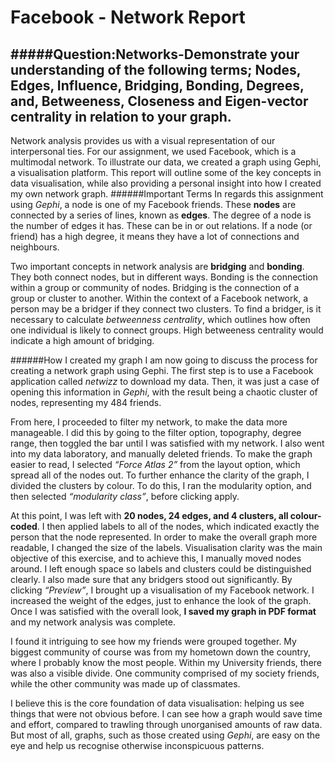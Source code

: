 Facebook - Network Report
=============
#####Question:Networks-Demonstrate your understanding of the following terms; Nodes, Edges, Influence, Bridging, Bonding, Degrees, and, Betweeness, Closeness and Eigen-vector centrality in relation to your graph.
---
Network analysis provides us with a visual representation of our interpersonal ties. For our assignment, we used Facebook, which is a multimodal network. To illustrate our data, we created a graph using Gephi, a visualisation platform. This report will outline some of the key concepts in data visualisation, while also providing a personal insight into how I created my own network graph. 
######Important Terms
In regards this assignment using *Gephi*, a node is one of my Facebook friends. These **nodes** are connected by a series of lines, known as **edges**. The degree of a node is the number of edges it has. These can be in or out relations. If a node (or friend) has a high degree, it means they have a lot of connections and neighbours. 

Two important concepts in network analysis are **bridging** and **bonding**. They both connect nodes, but in different ways. Bonding is the connection within a group or community of nodes. Bridging is the connection of a group or cluster to another. Within the context of a Facebook network, a person may be a bridger if they connect two clusters. To find a bridger, is it necessary to calculate *betweenness centrality*, which outlines how often one individual is likely to connect groups. High betweeness centrality would indicate a high amount of bridging. 

######How I created my graph
I am now going to discuss the process for creating a network graph using Gephi. The first step is to use a Facebook application called *netwizz* to download my data. Then, it was just a case of opening this information in *Gephi*, with the result being a chaotic cluster of nodes, representing my 484 friends. 

From here, I proceeded to filter my network, to make the data more manageable. I did this by going to the filter option, topography, degree range, then toggled the bar until I was satisfied with my network. I also went into my data laboratory, and manually deleted friends. To make the graph easier to read, I selected *“Force Atlas 2”* from the layout option, which spread all of the nodes out. To further enhance the clarity of the graph, I divided the clusters by colour. To do this, I ran the modularity option, and then selected *“modularity class”*, before clicking apply.

At this point, I was left with **20 nodes, 24 edges, and 4 clusters, all colour-coded**. I then applied labels to all of the nodes, which indicated exactly the person that the node represented. In order to make the overall graph more readable, I changed the size of the labels. 
Visualisation clarity was the main objective of this exercise, and to achieve this, I manually moved nodes around. I left enough space so labels and clusters could be distinguished clearly. I also made sure that any bridgers stood out significantly. 
By clicking *“Preview”*, I brought up a visualisation of my Facebook network. I increased the weight of the edges, just to enhance the look of the graph. Once I was satisfied with the overall look, **I saved my graph in PDF format** and my network analysis was complete.

I found it intriguing to see how my friends were grouped together. My biggest community of course was from my hometown down the country, where I probably know the most people. Within my University friends, there was also a visible divide. One community comprised of my society friends, while the other community was made up of classmates.

I believe this is the core foundation of data visualisation: helping us see things that were not obvious before. I can see how a graph would save time and effort, compared to trawling through unorganised amounts of raw data. But most of all, graphs, such as those created using *Gephi*, are easy on the eye and help us recognise otherwise inconspicuous patterns. 


